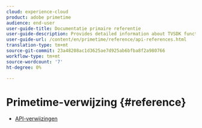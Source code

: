 ```yaml
---
cloud: experience-cloud
product: adobe primetime
audience: end-user
user-guide-title: Documentatie primaire referentie
user-guide-description: Provides detailed information about TVSDK functions, data structures and other programming constructs.
user-guide-url: /content/en/primetime/reference/api-references.html
translation-type: tm+mt
source-git-commit: 23a48208ac1d3625ae7d925ab6bfba8f2a980766
workflow-type: tm+mt
source-wordcount: '7'
ht-degree: 0%

---
```



# Primetime-verwijzing {#reference}

+ [API-verwijzingen](api-references.md)
